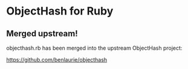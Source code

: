 # ObjectHash for Ruby

## Merged upstream!

objecthash.rb has been merged into the upstream ObjectHash project:

https://github.com/benlaurie/objecthash

